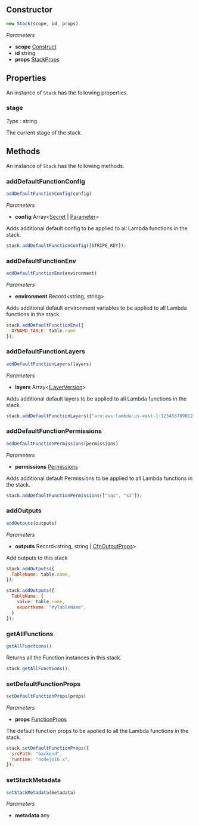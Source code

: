 <!--
!!!!!!!!!!!!!!!!!!!!!!!!!!!!!!!!!!!!!!!!!!!!!!!!!!!!!!!!!!!!!!!
!!                                                           !!
!!  This file has been automatically generated, do not edit  !!
!!                                                           !!
!!!!!!!!!!!!!!!!!!!!!!!!!!!!!!!!!!!!!!!!!!!!!!!!!!!!!!!!!!!!!!!
-->

## Constructor
```ts
new Stack(scope, id, props)
```
_Parameters_
- __scope__ <span class="mono">[Construct](https://docs.aws.amazon.com/cdk/api/v2/docs/constructs.Construct.html)</span>
- __id__ <span class="mono">string</span>
- __props__ <span class="mono">[StackProps](https://docs.aws.amazon.com/cdk/api/v2/docs/aws-cdk-lib.StackProps.html)</span>
## Properties
An instance of `Stack` has the following properties.
### stage

_Type_ : <span class="mono">string</span>

The current stage of the stack.

## Methods
An instance of `Stack` has the following methods.
### addDefaultFunctionConfig

```ts
addDefaultFunctionConfig(config)
```
_Parameters_
- __config__ <span class='mono'>Array&lt;<span class='mono'><span class="mono">[Secret](Secret#secret)</span> | <span class="mono">[Parameter](Parameter#parameter)</span></span>&gt;</span>


Adds additional default config to be applied to all Lambda functions in the stack.


```js
stack.addDefaultFunctionConfig([STRIPE_KEY]);
```

### addDefaultFunctionEnv

```ts
addDefaultFunctionEnv(environment)
```
_Parameters_
- __environment__ <span class="mono">Record&lt;<span class="mono">string</span>, <span class="mono">string</span>&gt;</span>


Adds additional default environment variables to be applied to all Lambda functions in the stack.


```js
stack.addDefaultFunctionEnv({
  DYNAMO_TABLE: table.name
});
```

### addDefaultFunctionLayers

```ts
addDefaultFunctionLayers(layers)
```
_Parameters_
- __layers__ <span class='mono'>Array&lt;<span class="mono">[ILayerVersion](https://docs.aws.amazon.com/cdk/api/v2/docs/aws-cdk-lib.aws_lambda.ILayerVersion.html)</span>&gt;</span>


Adds additional default layers to be applied to all Lambda functions in the stack.


```js
stack.addDefaultFunctionLayers(["arn:aws:lambda:us-east-1:123456789012:layer:nodejs:3"]);
```

### addDefaultFunctionPermissions

```ts
addDefaultFunctionPermissions(permissions)
```
_Parameters_
- __permissions__ <span class="mono">[Permissions](Permissions)</span>


Adds additional default Permissions to be applied to all Lambda functions in the stack.


```js
stack.addDefaultFunctionPermissions(["sqs", "s3"]);
```

### addOutputs

```ts
addOutputs(outputs)
```
_Parameters_
- __outputs__ <span class="mono">Record&lt;<span class="mono">string</span>, <span class='mono'><span class="mono">string</span> | <span class="mono">[CfnOutputProps](https://docs.aws.amazon.com/cdk/api/v2/docs/aws-cdk-lib.CfnOutputProps.html)</span></span>&gt;</span>


Add outputs to this stack


```js
stack.addOutputs({
  TableName: table.name,
});
```

```js
stack.addOutputs({
  TableName: {
    value: table.name,
    exportName: "MyTableName",
  }
});
```

### getAllFunctions

```ts
getAllFunctions()
```


Returns all the Function instances in this stack.


```js
stack.getAllFunctions();
```

### setDefaultFunctionProps

```ts
setDefaultFunctionProps(props)
```
_Parameters_
- __props__ <span class="mono">[FunctionProps](Function#functionprops)</span>


The default function props to be applied to all the Lambda functions in the stack.


```js
stack.setDefaultFunctionProps({
  srcPath: "backend",
  runtime: "nodejs16.x",
});
```

### setStackMetadata

```ts
setStackMetadata(metadata)
```
_Parameters_
- __metadata__ <span class="mono">any</span>